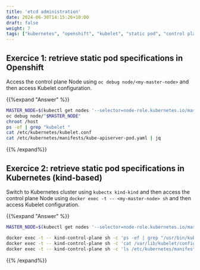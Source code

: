 ```yaml
---
title: 'etcd administration'
date: 2024-06-30T14:15:26+10:00
draft: false
weight: 7
tags: ["kubernetes", "openshift", "kubelet", "static pod", "control plane"]
---
```



## Exercice 1: retrieve static pod specifications in Openshift

Access the control plane Node using `oc debug node/<my-master-node>` and then access Kubelet configuration.

{{%expand "Answer" %}}
```bash
MASTER_NODE=$(kubectl get nodes '--selector=node-role.kubernetes.io/master' -o jsonpath='{.items[0].metadata.name}')
oc debug node/"$MASTER_NODE"
chroot /host
ps -ef | grep "kubelet "
cat /etc/kubernetes/kubelet.conf
cat /etc/kubernetes/manifests/kube-apiserver-pod.yaml | jq
```
{{% /expand%}}

## Exercice 2: retrieve static pod specifications in Kubernetes (kind-based)

Switch to Kubernetes cluster using `kubectx kind-kind` and then access the control plane Node using `docker exec -t -- <my-master-node> sh` and then access Kubelet configuration.

{{%expand "Answer" %}}
```bash
MASTER_NODE=$(kubectl get nodes '--selector=node-role.kubernetes.io/master' -o jsonpath='{.items[0].metadata.name}')

docker exec -t -- kind-control-plane sh -c 'ps -ef | grep "/usr/bin/kubelet"'
docker exec -t -- kind-control-plane sh -c 'cat /var/lib/kubelet/config.yaml | grep -i staticPodPath'
docker exec -t -- kind-control-plane sh -c 'ls /etc/kubernetes/manifests'
```
{{% /expand%}}